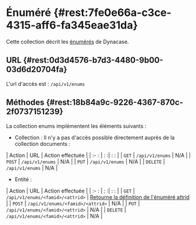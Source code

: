 # Énuméré {#rest:7fe0e66a-c3ce-4315-aff6-fa345eae31da}

Cette collection décrit les [énumérés][doc_enum] de Dynacase. 

## URL {#rest:0d3d4576-b7d3-4480-9b00-03d6d20704fa}

L'url d'accès est : `/api/v1/enums`

## Méthodes {#rest:18b84a9c-9226-4367-870c-2f0737151239}

La collection enums implémentent les éléments suivants :

* Collection : Il n'y a pas d'accès possible directement auprès de la collection documents :

| Action   | URL                     | Action effectuée   |
| :-     : | :                      :| :                : |
| `GET`    | `/api/v1/enums`         | N/A                |
| `POST`   | `/api/v1/enums`         | N/A                |
| `PUT`    | `/api/v1/enums`         | N/A                |
| `DELETE` | `/api/v1/enums`         | N/A                |

* Entité :

| Action   | URL                                   | Action effectuée                                              |
| :-     : | :                                    :| :                                                           : |
| `GET`    | `/api/v1/enums/<famid>/<attrid>`      | [Retourne la définition de l'énuméré attrid][get_enum]        |
| `POST`   | `/api/v1/enums/<famid>/<attrid>`      | N/A                                                           |
| `PUT`    | `/api/v1/enums/<famid>/<attrid>`      | N/A                                                           |
| `DELETE` | `/api/v1/enums/<famid>/<attrid>`      | N/A                                                           |


<!-- links -->
[doc_enum]: http://docs.anakeen.com/dynacase/3.2/dynacase-doc-core-reference/website/book//core-ref:eef3e3ec-2d50-41bd-98e1-cc978f0a5178.html#core-ref:eef3e3ec-2d50-41bd-98e1-cc978f0a5178
[get_enum]: #rest:bb13e401-1859-4c73-b299-70b801ed7eb0